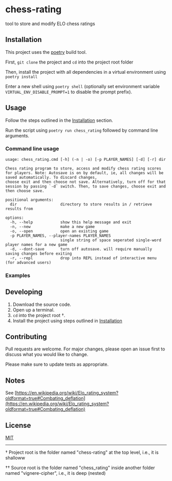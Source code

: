 # chess-rating
tool to store and modify ELO chess ratings

## Installation

This project uses the [poetry](https://python-poetry.org/) build tool.

First, `git clone` the project and `cd` into the project root folder

Then, install the project with all dependencies in a virtual environment using `poetry install`

Enter a new shell using `poetry shell` (optionally set environment variable `VIRTUAL_ENV_DISABLE_PROMPT=1` to disable the prompt prefix).


## Usage

Follow the steps outlined in the [Installation](#installation) section.

Run the script using `poetry run chess_rating` followed by command line arguments.

### Command line usage

```text
usage: chess_rating.cmd [-h] (-n | -o) [-p PLAYER_NAMES] [-d] [-r] dir

Chess rating program to store, access and modify chess rating scores for players. Note: Autosave is on by default, ie, all changes will be saved automatically. To discard changes,       
choose exit and then choose not save. Alternatively, turn off for that session by passing `-d` switch. Then, to save changes, choose exit and then choose save.

positional arguments:
  dir                   directory to store results in / retrieve results from

options:
  -h, --help            show this help message and exit
  -n, --new             make a new game
  -o, --open            open an existing game
  -p PLAYER_NAMES, --player-names PLAYER_NAMES
                        single string of space seperated single-word player names for a new game
  -d, --dont-save       turn off autosave. will require manually saving changes before exiting
  -r, --repl            drop into REPL instead of interactive menu (for advanced users)
```

### Examples

## Developing

1. Download the source code.
2. Open up a terminal.
3. `cd` into the project root †.
4. Install the project using steps outlined in [Installation](#installation)

## Contributing

Pull requests are welcome. For major changes, please open an issue first to discuss what you would like to change.

Please make sure to update tests as appropriate.

## Notes

See [https://en.wikipedia.org/wiki/Elo_rating_system?oldformat=true#Combating_deflation](https://en.wikipedia.org/wiki/Elo_rating_system?oldformat=true#Combating_deflation)

## License

[MIT](https://choosealicense.com/licenses/mit/)

---

† Project root is the folder named "chess-rating" at the top level, i.e., it is shalloww

†† Source root is the folder named "chess_rating" inside another folder named "vignere-cipher", i.e., it is deep (nested)

